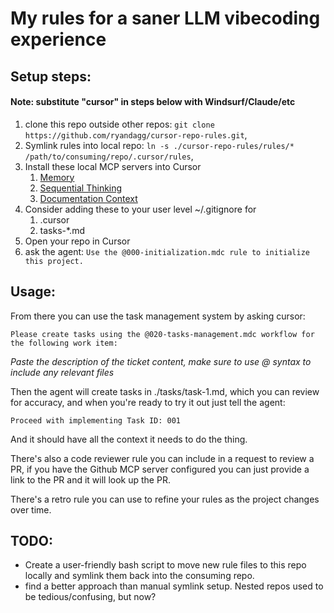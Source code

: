 # My rules for a saner LLM vibecoding experience

## Setup steps:

#### Note: substitute "cursor" in steps below with Windsurf/Claude/etc

1. clone this repo outside other repos: `git clone https://github.com/ryandagg/cursor-repo-rules.git`,
2. Symlink rules into local repo: `ln -s ./cursor-repo-rules/rules/* /path/to/consuming/repo/.cursor/rules`,
3. Install these local MCP servers into Cursor
   1. [Memory](https://github.com/modelcontextprotocol/servers/tree/main/src/memory)
   2. [Sequential Thinking](https://github.com/modelcontextprotocol/servers/tree/main/src/sequentialthinking)
   3. [Documentation Context](https://github.com/upstash/context7)
4. Consider adding these to your user level ~/.gitignore for
   1. .cursor
   2. tasks-\*.md
5. Open your repo in Cursor
6. ask the agent: `Use the @000-initialization.mdc rule to initialize this project.`

## Usage:

From there you can use the task management system by asking cursor:

```
Please create tasks using the @020-tasks-management.mdc workflow for the following work item:
```

_Paste the description of the ticket content, make sure to use @ syntax to include any relevant files_

Then the agent will create tasks in ./tasks/task-1.md, which you can review for accuracy, and when you're ready to try it out just tell the agent:

`Proceed with implementing Task ID: 001`

And it should have all the context it needs to do the thing.

There's also a code reviewer rule you can include in a request to review a PR, if you have the Github MCP server configured you can just provide a link to the PR and it will look up the PR.

There's a retro rule you can use to refine your rules as the project changes over time.

## TODO:

- Create a user-friendly bash script to move new rule files to this repo locally and symlink them back into the consuming repo.
- find a better approach than manual symlink setup. Nested repos used to be tedious/confusing, but now? 
